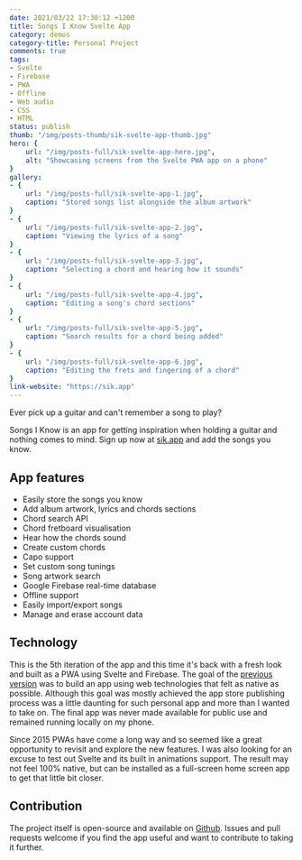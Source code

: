 ```yaml
---
date: 2021/03/22 17:30:12 +1200
title: Songs I Know Svelte App
category: demos
category-title: Personal Project
comments: true
tags:
- Svelte
- Firebase
- PWA
- Offline
- Web audio
- CSS
- HTML
status: publish
thumb: "/img/posts-thumb/sik-svelte-app-thumb.jpg"
hero: {
	url: "/img/posts-full/sik-svelte-app-hero.jpg",
	alt: "Showcasing screens from the Svelte PWA app on a phone"
}
gallery:
- {
	url: "/img/posts-full/sik-svelte-app-1.jpg",
	caption: "Stored songs list alongside the album artwork"
}
- {
	url: "/img/posts-full/sik-svelte-app-2.jpg",
	caption: "Viewing the lyrics of a song"
}
- {
	url: "/img/posts-full/sik-svelte-app-3.jpg",
	caption: "Selecting a chord and hearing how it sounds"
}
- {
	url: "/img/posts-full/sik-svelte-app-4.jpg",
	caption: "Editing a song's chord sections"
}
- {
	url: "/img/posts-full/sik-svelte-app-5.jpg",
	caption: "Search results for a chord being added"
}
- {
	url: "/img/posts-full/sik-svelte-app-6.jpg",
	caption: "Editing the frets and fingering of a chord"
}
link-website: "https://sik.app"
---
```


Ever pick up a guitar and can't remember a song to play?

Songs I Know is an app for getting inspiration when holding a guitar and nothing comes to mind. Sign up now at [sik.app](https://sik.app) and add the songs you know.

## App features

-   Easily store the songs you know
-   Add album artwork, lyrics and chords sections
-   Chord search API
-   Chord fretboard visualisation
-   Hear how the chords sound
-   Create custom chords
-   Capo support
-   Set custom song tunings
-   Song artwork search
-   Google Firebase real-time database
-   Offline support
-   Easily import/export songs
-   Manage and erase account data

## Technology

This is the 5th iteration of the app and this time it's back with a fresh look and built as a PWA using Svelte and Firebase. The goal of the [previous version](/sik-ionic-app) was to build an app using web technologies that felt as native as possible. Although this goal was mostly achieved the app store publishing process was a little daunting for such personal app and more than I wanted to take on. The final app was never made available for public use and remained running locally on my phone.

Since 2015 PWAs have come a long way and so seemed like a great opportunity to revisit and explore the new features. I was also looking for an excuse to test out Svelte and its built in animations support. The result may not feel 100% native, but can be installed as a full-screen home screen app to get that little bit closer.

## Contribution

The project itself is open-source and available on [Github](https://github.com/johnslipper/sik-svelte). Issues and pull requests welcome if you find the app useful and want to contribute to taking it further.
